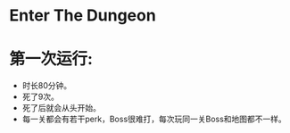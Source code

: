# Enter The Dungeon
# 第一次运行:
  * 时长80分钟。
  * 死了9次。
  * 死了后就会从头开始。
  * 每一关都会有若干perk，Boss很难打，每次玩同一关Boss和地图都不一样。
